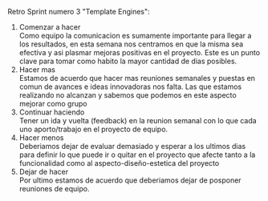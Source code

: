 Retro Sprint numero 3 "Template Engines":
1. Comenzar a hacer <br>
Como equipo la comunicacion es sumamente importante para llegar a los resultados, en esta semana nos centramos en que la misma sea efectiva y asi plasmar mejoras positivas en el proyecto. Este es un punto clave para tomar como habito la mayor cantidad de dias posibles. <br>
2. Hacer mas <br>
Estamos de acuerdo que hacer mas reuniones semanales y puestas en comun de avances e ideas innovadoras nos falta. Las que estamos realizando no alcanzan y sabemos que podemos en este aspecto mejorar como grupo <br>
3. Continuar haciendo <br>
Tener un ida y vuelta (feedback) en la reunion semanal con lo que cada uno aporto/trabajo en el proyecto de equipo.  <br>
4. Hacer menos <br>
Deberiamos dejar de evaluar demasiado y esperar a los ultimos dias para definir lo que puede ir o quitar en el proyecto que afecte tanto a la funcionalidad como al aspecto-diseño-estetica del proyecto <br>
5. Dejar de hacer <br>
Por ultimo estamos de acuerdo que deberiamos dejar de posponer reuniones de equipo. <br>
